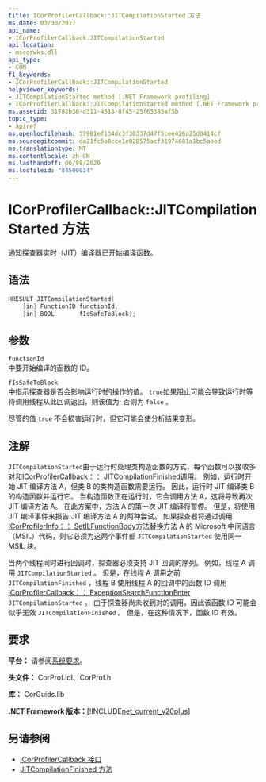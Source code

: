 ```yaml
---
title: ICorProfilerCallback::JITCompilationStarted 方法
ms.date: 03/30/2017
api_name:
- ICorProfilerCallback.JITCompilationStarted
api_location:
- mscorwks.dll
api_type:
- COM
f1_keywords:
- ICorProfilerCallback::JITCompilationStarted
helpviewer_keywords:
- JITCompilationStarted method [.NET Framework profiling]
- ICorProfilerCallback::JITCompilationStarted method [.NET Framework profiling]
ms.assetid: 31782b36-d311-4518-8f45-25f65385af5b
topic_type:
- apiref
ms.openlocfilehash: 57981ef134dc3f30337d47f5cee426a25d0414cf
ms.sourcegitcommit: da21fc5a8cce1e028575acf31974681a1bc5aeed
ms.translationtype: MT
ms.contentlocale: zh-CN
ms.lasthandoff: 06/08/2020
ms.locfileid: "84500034"
---
```

# <a name="icorprofilercallbackjitcompilationstarted-method"></a>ICorProfilerCallback::JITCompilationStarted 方法
通知探查器实时（JIT）编译器已开始编译函数。  
  
## <a name="syntax"></a>语法  
  
```cpp  
HRESULT JITCompilationStarted(  
    [in] FunctionID functionId,  
    [in] BOOL       fIsSafeToBlock);  
```  
  
## <a name="parameters"></a>参数  
 `functionId`  
 中要开始编译的函数的 ID。  
  
 `fIsSafeToBlock`  
 中指示探查器是否会影响运行时的操作的值。 `true`如果阻止可能会导致运行时等待调用线程从此回调返回，则该值为; 否则为 `false` 。  
  
 尽管的值 `true` 不会损害运行时，但它可能会使分析结果变形。  
  
## <a name="remarks"></a>注解  
 `JITCompilationStarted`由于运行时处理类构造函数的方式，每个函数可以接收多对和[ICorProfilerCallback：： JITCompilationFinished](icorprofilercallback-jitcompilationfinished-method.md)调用。 例如，运行时开始 JIT 编译方法 A，但类 B 的类构造函数需要运行。 因此，运行时 JIT 编译类 B 的构造函数并运行它。 当构造函数正在运行时，它会调用方法 A，这将导致再次 JIT 编译方法 A。 在此方案中，方法 A 的第一次 JIT 编译将暂停。 但是，将使用 JIT 编译事件来报告 JIT 编译方法 A 的两种尝试。 如果探查器将通过调用[ICorProfilerInfo：： SetILFunctionBody](icorprofilerinfo-setilfunctionbody-method.md)方法替换方法 A 的 Microsoft 中间语言（MSIL）代码，则它必须为这两个事件都 `JITCompilationStarted` 使用同一 MSIL 块。  
  
 当两个线程同时进行回调时，探查器必须支持 JIT 回调的序列。 例如，线程 A 调用 `JITCompilationStarted` 。 但是，在线程 A 调用之前 `JITCompilationFinished` ，线程 B 使用线程 A 的回调中的函数 ID 调用[ICorProfilerCallback：： ExceptionSearchFunctionEnter](icorprofilercallback-exceptionsearchfunctionenter-method.md) `JITCompilationStarted` 。 由于探查器尚未收到对的调用，因此该函数 ID 可能会似乎无效 `JITCompilationFinished` 。 但是，在这种情况下，函数 ID 有效。  
  
## <a name="requirements"></a>要求  
 **平台：** 请参阅[系统要求](../../get-started/system-requirements.md)。  
  
 **头文件：** CorProf.idl、CorProf.h  
  
 **库：** CorGuids.lib  
  
 **.NET Framework 版本：**[!INCLUDE[net_current_v20plus](../../../../includes/net-current-v20plus-md.md)]  
  
## <a name="see-also"></a>另请参阅

- [ICorProfilerCallback 接口](icorprofilercallback-interface.md)
- [JITCompilationFinished 方法](icorprofilercallback-jitcompilationfinished-method.md)
